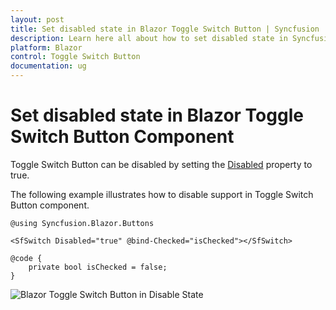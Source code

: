 ```yaml
---
layout: post
title: Set disabled state in Blazor Toggle Switch Button | Syncfusion
description: Learn here all about how to set disabled state in Syncfusion Blazor Toggle Switch Button component and more.
platform: Blazor
control: Toggle Switch Button 
documentation: ug
---
```


# Set disabled state in Blazor Toggle Switch Button Component

Toggle Switch Button can be disabled by setting the [Disabled](https://help.syncfusion.com/cr/blazor/Syncfusion.Blazor.Buttons.SfInputBase-1.html#Syncfusion_Blazor_Buttons_SfInputBase_1_Disabled) property to true.

The following example illustrates how to disable support in Toggle Switch Button component.

```cshtml
@using Syncfusion.Blazor.Buttons

<SfSwitch Disabled="true" @bind-Checked="isChecked"></SfSwitch>

@code {
    private bool isChecked = false;
}

```

![Blazor Toggle Switch Button in Disable State](./../images/blazor-toggle-switch-button-disable-state.png)